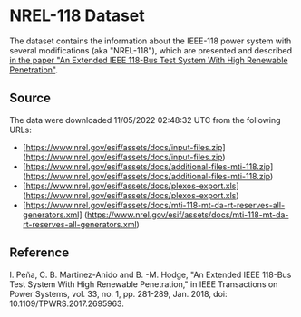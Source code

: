 # NREL-118 Dataset

The dataset contains the information about the IEEE-118 power system with
 several modifications (aka "NREL-118"), which are presented and described
 [in the paper "An Extended IEEE 118-Bus Test System With High Renewable
 Penetration"](https://ieeexplore.ieee.org/document/7904729).

## Source

The data were downloaded 11/05/2022 02:48:32 UTC from the following URLs:

- [https://www.nrel.gov/esif/assets/docs/input-files.zip]
(https://www.nrel.gov/esif/assets/docs/input-files.zip)
- [https://www.nrel.gov/esif/assets/docs/additional-files-mti-118.zip]
(https://www.nrel.gov/esif/assets/docs/additional-files-mti-118.zip)
- [https://www.nrel.gov/esif/assets/docs/plexos-export.xls]
(https://www.nrel.gov/esif/assets/docs/plexos-export.xls)
- [https://www.nrel.gov/esif/assets/docs/mti-118-mt-da-rt-reserves-all-generators.xml]
(https://www.nrel.gov/esif/assets/docs/mti-118-mt-da-rt-reserves-all-generators.xml)

## Reference

I. Peña, C. B. Martinez-Anido and B. -M. Hodge,
 "An Extended IEEE 118-Bus Test System With High Renewable Penetration,"
 in IEEE Transactions on Power Systems, vol. 33, no. 1, pp. 281-289, Jan. 2018,
 doi: 10.1109/TPWRS.2017.2695963.
